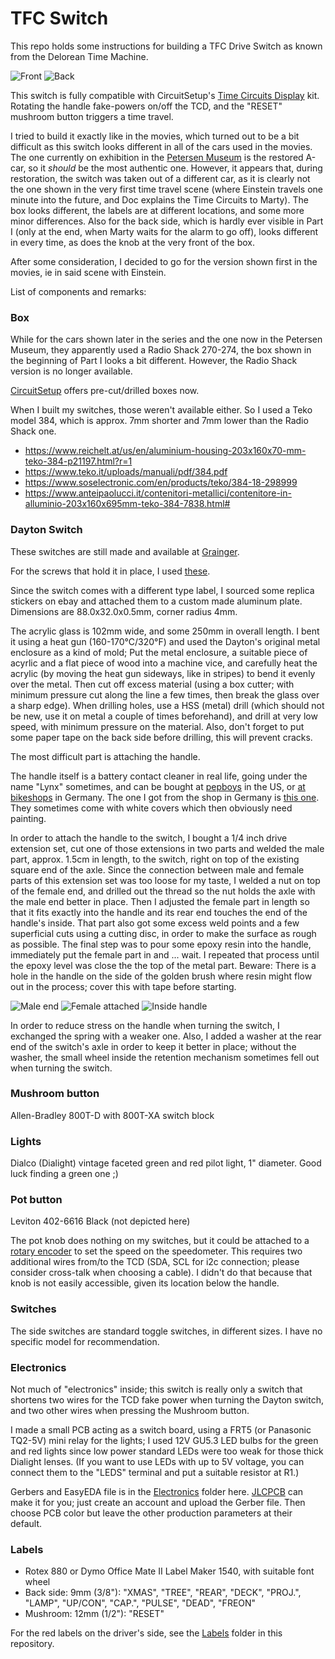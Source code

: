 # TFC Switch

This repo holds some instructions for building a TFC Drive Switch as known from the Delorean Time Machine.

![Front](https://user-images.githubusercontent.com/76924199/226289785-13f291ed-f68e-47fa-9238-6234ffbb438f.jpg)
![Back](https://user-images.githubusercontent.com/76924199/226289825-fefdacbc-91b6-43cc-ad7b-bf4feb496173.jpg)

This switch is fully compatible with CircuitSetup's [Time Circuits Display](https://tcd.out-a-ti.me) kit. Rotating the handle fake-powers on/off the TCD, and the "RESET" mushroom button triggers a time travel.

I tried to build it exactly like in the movies, which turned out to be a bit difficult as this switch looks different in all of the cars used in the movies. The one currently on exhibition in the [Petersen Museum](https://www.petersen.org/back-to-the-future-dmc-delorean) is the restored A-car, so it *should* be the most authentic one. However, it appears that, during restoration, the switch was taken out of a different car, as it is clearly not the one shown in the very first time travel scene (where Einstein travels one minute into the future, and Doc explains the Time Circuits to Marty). The box looks different, the labels are at different locations, and some more minor differences. Also for the back side, which is hardly ever visible in Part I (only at the end, when Marty waits for the alarm to go off), looks different in every time, as does the knob at the very front of the box.

After some consideration, I decided to go for the version shown first in the movies, ie in said scene with Einstein.

List of components and remarks:

### Box 

While for the cars shown later in the series and the one now in the Petersen Museum, they apparently used a Radio Shack 270-274, the box shown in the beginning of Part I looks a bit different. However, the Radio Shack version is no longer available.

[CircuitSetup](https://circuitsetup.us/product/tfc-drive-switch-aluminum-enclosure/) offers pre-cut/drilled boxes now. 

When I built my switches, those weren't available either. So I used a Teko model 384, which is approx. 7mm shorter and 7mm lower than the Radio Shack one. 
- https://www.reichelt.at/us/en/aluminium-housing-203x160x70-mm-teko-384-p21197.html?r=1
- https://www.teko.it/uploads/manuali/pdf/384.pdf
- https://www.soselectronic.com/en/products/teko/384-18-298999
- https://www.anteipaolucci.it/contenitori-metallici/contenitore-in-alluminio-203x160x695mm-teko-384-7838.html#

### Dayton Switch

These switches are still made and available at [Grainger](https://www.grainger.com/product/DAYTON-Drum-Switch-Maintained-Reversing-2X442).

For the screws that hold it in place, I used [these](https://www.accu.co.uk/slotted-round-head-screws/368952-SFB-1-4-20-1-2-A2). 

Since the switch comes with a different type label, I sourced some replica stickers on ebay and attached them to a custom made aluminum plate. Dimensions are 88.0x32.0x0.5mm, corner radius 4mm.

The acrylic glass is 102mm wide, and some 250mm in overall length. I bent it using a heat gun (160-170°C/320°F) and used the Dayton's original metal enclosure as a kind of mold; Put the metal enclosure, a suitable piece of acyrlic and a flat piece of wood into a machine vice, and carefully heat the acrylic (by moving the heat gun sideways, like in stripes) to bend it evenly over the metal. Then cut off excess material (using a box cutter; with minimum pressure cut along the line a few times, then break the glass over a sharp edge). When drilling holes, use a HSS (metal) drill (which should not be new, use it on metal a couple of times beforehand), and drill at very low speed, with minimum pressure on the material. Also, don't forget to put some paper tape on the back side before drilling, this will prevent cracks. 

The most difficult part is attaching the handle.

The handle itself is a battery contact cleaner in real life, going under the name "Lynx" sometimes, and can be bought at [pepboys](https://www.pepboys.com/lynx-battery-brush/product/9405475) in the US, or [at bikeshops](https://www.biketeile-service.de/en/electrics/battery/accessoriesforbatteries/3in1batterypostandterminalcleaner.html) in Germany. The one I got from the shop in Germany is [this one](https://www.lampa.it/en/articles/70021-3-in-1-battery-post-and-terminal-cleaner). They sometimes come with white covers which then obviously need painting.

In order to attach the handle to the switch, I bought a 1/4 inch drive extension set, cut one of those extensions in two parts and welded the male part, approx. 1.5cm in length, to the switch, right on top of the existing square end of the axle. Since the connection between male and female parts of this extension set was too loose for my taste, I welded a nut on top of the female end, and drilled out the thread so the nut holds the axle with the male end better in place. Then I adjusted the female part in length so that it fits exactly into the handle and its rear end touches the end of the handle's inside. That part also got some excess weld points and a few superficial cuts using a cutting disc, in order to make the surface as rough as possible. The final step was to pour some epoxy resin into the handle, immediately put the female part in and ... wait. I repeated that process until the epoxy level was close the the top of the metal part. Beware: There is a hole in the handle on the side of the golden brush where resin might flow out in the process; cover this with tape before starting.

![Male end](https://user-images.githubusercontent.com/76924199/226290618-32b34095-3f80-493f-afe1-1972019aa83d.jpg)
![Female attached](https://user-images.githubusercontent.com/76924199/226291389-17c2bccd-e0a0-4267-a834-8ca5c932a1d3.jpg)
![Inside handle](https://user-images.githubusercontent.com/76924199/226290630-23a03fd3-7c85-429e-96d2-72fc89273203.jpg)

In order to reduce stress on the handle when turning the switch, I exchanged the spring with a weaker one. Also, I added a washer at the rear end of the switch's axle in order to keep it better in place; without the washer, the small wheel inside the retention mechanism sometimes fell out when turning the switch.

### Mushroom button
Allen-Bradley 800T-D with 800T-XA switch block

### Lights
Dialco (Dialight) vintage faceted green and red pilot light, 1" diameter. Good luck finding a green one ;)

### Pot button
Leviton 402-6616 Black (not depicted here)

The pot knob does nothing on my switches, but it could be attached to a [rotary encoder](https://github.com/realA10001986/Time-Circuits-Display/blob/main/README.md#rotary-encoder) to set the speed on the speedometer. This requires two additional wires from/to the TCD (SDA, SCL for i2c connection; please consider cross-talk when choosing a cable). I didn't do that because that knob is not easily accessible, given its location below the handle.

### Switches

The side switches are standard toggle switches, in different sizes. I have no specific model for recommendation.

### Electronics

Not much of "electronics" inside; this switch is really only a switch that shortens two wires for the TCD fake power when turning the Dayton switch, and two other wires when pressing the Mushroom button.

I made a small PCB acting as a switch board, using a FRT5 (or Panasonic TQ2-5V) mini relay for the lights; I used 12V GU5.3 LED bulbs for the green and red lights since low power standard LEDs were too weak for those thick Dialight lenses. (If you want to use LEDs with up to 5V voltage, you can connect them to the "LEDS" terminal and put a suitable resistor at R1.)

Gerbers and EasyEDA file is in the [Electronics](https://github.com/realA10001986/TFC-Switch/tree/main/Electronics) folder here. [JLCPCB](https://jlcpcb.com/) can make it for you; just create an account and upload the Gerber file. Then choose PCB color but leave the other production parameters at their default.

### Labels

- Rotex 880 or Dymo Office Mate II Label Maker 1540, with suitable font wheel
- Back side: 9mm (3/8"): "XMAS", "TREE", "REAR", "DECK", "PROJ.", "LAMP", "UP/CON", "CAP.", "PULSE", "DEAD", "FREON"
- Mushroom: 12mm (1/2"): "RESET"

For the red labels on the driver's side, see the [Labels](https://github.com/realA10001986/TFC-Switch/tree/main/Labels) folder in this repository.

